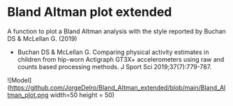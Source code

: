# Bland Altman plot extended
A function to plot a Bland Altman analysis with the style reported by Buchan DS & McLellan G. (2019)

* Buchan DS & McLellan G. Comparing physical activity estimates in children from hip-worn Actigraph GT3X+ accelerometers using raw and counts based processing methods. J Sport Sci 2019;37(7):779-787.

![Model](https://github.com/JorgeDelro/Bland_Altman_extended/blob/main/Bland_Altman_plot.png width=50 height = 50)
